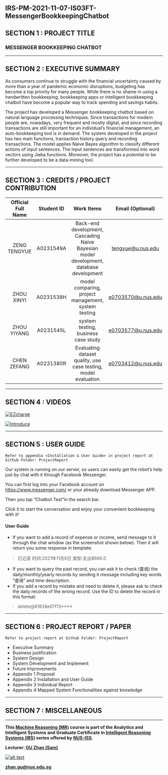 ## IRS-PM-2021-11-07-IS03FT-MessengerBookkeepingChatbot

## SECTION 1 : PROJECT TITLE
### MESSENGER BOOKKEEPING CHATBOT 
------
## SECTION 2 : EXECUTIVE SUMMARY
As consumers continue to struggle with the financial uncertainty caused by more than a year of pandemic economic disruptions, budgeting has become a top priority for many people. While there is no shame in using a handwritten bookkeeping, bookkeeping apps or intelligent bookkeeping chatbot have become a popular way to track spending and savings habits.

The project has developed a Messenger bookkeeping chatbot based on natural language processing techniques. Since transactions for modern people are, nowadays, very frequent and mostly digital, and since recording transactions are still important for an individual’s financial management, an auto-bookkeeping tool is in demand. The system developed in the project has two main functions, transaction history query and recording transactions. The model applies Naive Bayes algorithm to classify different actions of input sentences. The input sentences are transformed into word vectors using Jieba functions. Moreover, the project has a potential to be further developed to be a data-mining tool.

----
## SECTION 3 : CREDITS / PROJECT CONTRIBUTION

| Official Full Name | Student ID | Work Items | Email (Optional) |
| :--: | :--: | :--: | :--: |
| ZENG TENGYUE | A0231549A | Back-end development, Cascading Naive Bayesian model development, database development | tengyue@u.nus.edu |
| ZHOU XINYI | A0231538H | model comparing, project management, system testing | e0703570@u.nus.edu |
| ZHOU YIYANG | A0231545L | system testing, business case study | e0703577@u.nus.edu |
| CHEN ZEFANG | A0231380R | Evaluating dataset quality, use case testing, model evaluation  | e0703412@u.nus.edu |

----
## SECTION 4 : VIDEOS
[![EZcharge](https://res.cloudinary.com/marcomontalbano/image/upload/v1636293996/video_to_markdown/images/youtube--RXM_PunUZbo-c05b58ac6eb4c4700831b2b3070cd403.jpg)](https://www.youtube.com/watch?v=RXM_PunUZbo "EZcharge")

[![Introduce](https://res.cloudinary.com/marcomontalbano/image/upload/v1636294050/video_to_markdown/images/youtube--NYM5bnKoLRQ-c05b58ac6eb4c4700831b2b3070cd403.jpg)](https://www.youtube.com/watch?v=NYM5bnKoLRQ "Introduce")

----
## SECTION 5 : USER GUIDE

` Refer to appendix <Installation & User Guide> in project report at Github Folder: ProjectReport `

Our system is running on our server, so users can easily get the robot’s help just by chat with it through Facebook Messenger.

You can first log into your Facebook account on https://www.messenger.com/ or your already download Messenger APP.

Then you tap “Chatbot Test”in the search bar. 

Click it to start the conversation and enjoy your convenient bookkeeping with it!

#### User Guide

- If you want to add a record of expense or income, send message to it through the chat window (as the screenshot shown below). Then it will return you some response in template:

> 已记录
> 时间:2021年11月6日
> 类型:支出$666.0

- If you want to query the past record, you can ask it to check (查询) the daily/monthly/yearly records by sending it message including key words “查询” and time description.
- If you add a record by mistake and need to delete it, please ask to check the daily records of the wrong record. Use the ID to delete the record in this format: 

> delete@61838e07f13****

----
## SECTION 6 : PROJECT REPORT / PAPER

`Refer to project report at Github Folder: ProjectReport`

- Executive Summary	
- Business justification	
- System Design	
- System Development and Implement	
- Future Improvements	
- Appendix 1 Proposal	
- Appendix 2 Installation and User Guide 	
- Appendix 3 Individual Report 	
- Appendix 4 Mapped System Functionalities against knowledge


----
## SECTION 7 : MISCELLANEOUS

----
**This [Machine Reasoning (MR)](https://www.iss.nus.edu.sg/executive-education/course/detail/machine-reasoning "Machine Reasoning") course is part of the Analytics and Intelligent Systems and Graduate Certificate in [Intelligent Reasoning Systems (IRS)](https://www.iss.nus.edu.sg/stackable-certificate-programmes/intelligent-systems "Intelligent Reasoning Systems") series offered by [NUS-ISS](https://www.iss.nus.edu.sg "Institute of Systems Science, National University of Singapore").**

**Lecturer: [GU Zhan (Sam)](https://www.iss.nus.edu.sg/about-us/staff/detail/201/GU%20Zhan "GU Zhan (Sam)")**

[![alt text](https://www.iss.nus.edu.sg/images/default-source/About-Us/7.6.1-teaching-staff/sam-website.tmb-.png "Let's check Sam' profile page")](https://www.iss.nus.edu.sg/about-us/staff/detail/201/GU%20Zhan)

**zhan.gu@nus.edu.sg**

